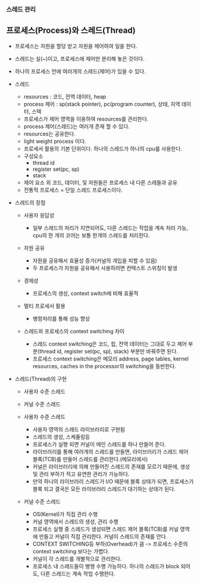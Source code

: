 ### 스레드 관리

## 프로세스(Process)와 스레드(Thread)

- 프로세스는 자원을 할당 받고 자원을 제어하여 일을 한다.
- 스레드는 실(~)이고, 프로세스에 제어만 분리해 놓은 것이다.
- 하나의 프로세스 안에 여러개의 스레드(제어)가 있을 수 있다.

- 스레드

  - resources : 코드, 전역 데이터, heap
  - process 제어 : sp(stack pointer), pc(program counter), 상태, 지역 데이터, 스택
  - 프로세스가 제어 영역을 이용하여 resources를 관리한다.
  - process 제어(스레드)는 여러개 존재 할 수 있다.
  - resources는 공유한다.
  - light weight process 이다.
  - 프로세서 활용의 기본 단위이다. 하나의 스레드가 하나의 cpu를 사용한다.
  - 구성요소
    - thread id
    - register set(pc, sp)
    - stack
  - 제어 요소 외 코드, 데이터, 및 자원들은 프로세스 내 다른 스레들과 공유
  - 전통적 프로세스 = 단일 스레드 프로세스이다.

- 스레드의 장점

  - 사용자 응답성
    - 일부 스레드의 처리가 지연되어도, 다른 스레드는 작업을 계속 처리 가능, cpu의 한 개의 코어는 보통 한개의 스레드를 처리힌다.
  - 자원 공유
    - 자원을 공유해서 효율성 증가(커널의 개입을 피할 수 있음)
    - 두 프로세스가 자원을 공유해서 사용하려면 컨텍스트 스위칭이 발생
  - 경제성
    - 프로세스의 생성, context switch에 비해 효율적
  - 멀티 프로세서 활용

    - 병령처리를 통해 성능 향상

  - 스레드와 프로세스의 context switching 차이
    - 스레드 context switching은 코드, 힙, 전역 데이터는 그대로 두고 제어 부분(thread id, register set(pc, sp), stack) 부분만 바꿔주면 된다.
    - 프로세스 context switching은 메모리 address, page tables, kernel resources, caches in the processor의 switching을 동반한다.

- 스레드(Thread)의 구현

  - 사용자 수준 스레드
  - 커널 수준 스레드

  - 사용자 수준 스레드
    - 사용자 영역의 스레드 라이브러리로 구현됨
    - 스레드의 생성, 스케쥴링등
    - 프로세스가 실행 되면 커널이 메인 스레드를 하나 만들어 준다.
    - 라이브러리를 통해 여러개의 스레드를 만들면, 라이브러리가 스레드 제어 블록(TCB)를 만들어 스레드를 관리한다.(메모리에서)
    - 커널은 라이브러리에 의해 만들어진 스레드의 존재를 모르기 때문에, 생성 및 관리 부하가 적고 유연한 관리가 가능하다.
    - 만약 하나의 라이브러리 스레드가 I/O 때문에 블록 상태가 되면, 프로세스가 블록 되고 결국은 모든 라이브러리 스레드가 대기하는 상태가 된다.
  - 커널 수준 스레드
    - OS(Kernel)가 직접 관리 수행
    - 커널 영역에서 스레드의 생성, 관리 수행
    - 프로세스 실행 중 스레드가 생성되면 스레드 제어 블록(TCB)를 커널 영역에 만들고 커널이 직접 관리한다. 커널이 스레드의 존재를 안다.
    - CONTEXT SWITCHING등 부하(Overhead)가 큼 -> 프로세스 수준의 context switching 보다는 가볍다.
    - 커널이 각 스레드를 개별적으로 관리한다.
    - 프로세스 내 스레드들이 병행 수행 가능하다. 하나의 스레드가 block 되어도, 다른 스레드는 계속 작업 수행한다.

